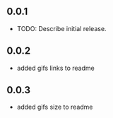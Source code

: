 ## 0.0.1

* TODO: Describe initial release.


## 0.0.2
* added gifs links to readme

## 0.0.3
* added gifs size to readme